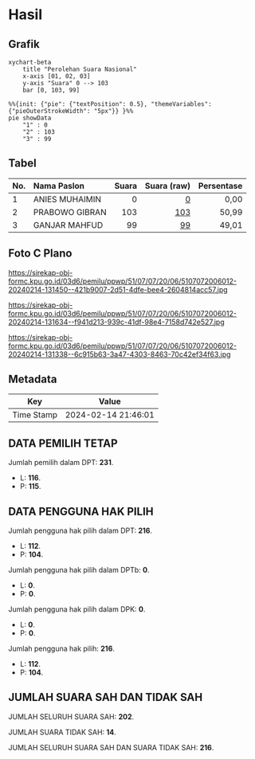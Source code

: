 # Hasil

## Grafik

```mermaid
xychart-beta
    title "Perolehan Suara Nasional"
    x-axis [01, 02, 03]
    y-axis "Suara" 0 --> 103
    bar [0, 103, 99]
```

```mermaid
%%{init: {"pie": {"textPosition": 0.5}, "themeVariables": {"pieOuterStrokeWidth": "5px"}} }%%
pie showData
    "1" : 0
    "2" : 103
    "3" : 99
```

## Tabel

| No. | Nama Paslon    | Suara | Suara (raw) | Persentase |
|:--- |:-------------- | -----:| -----------:| ----------:|
| 1   | ANIES MUHAIMIN | 0     | [0][p-1]    | 0,00       |
| 2   | PRABOWO GIBRAN | 103   | [103][p-2]  | 50,99      |
| 3   | GANJAR MAHFUD  | 99    | [99][p-3]   | 49,01      |


[p-1]: https://github.com/gigit-pemilu/pemilu-2024/blob/main/pilpres/hitung-suara/sub/51-bali/sub/07-karangasem/sub/07-selat/sub/2006-duda-timur/sub/012-tps/sub/paslon-1.txt
[p-2]: https://github.com/gigit-pemilu/pemilu-2024/blob/main/pilpres/hitung-suara/sub/51-bali/sub/07-karangasem/sub/07-selat/sub/2006-duda-timur/sub/012-tps/sub/paslon-2.txt
[p-3]: https://github.com/gigit-pemilu/pemilu-2024/blob/main/pilpres/hitung-suara/sub/51-bali/sub/07-karangasem/sub/07-selat/sub/2006-duda-timur/sub/012-tps/sub/paslon-3.txt

## Foto C Plano

https://sirekap-obj-formc.kpu.go.id/03d6/pemilu/ppwp/51/07/07/20/06/5107072006012-20240214-131450--421b9007-2d51-4dfe-bee4-2604814acc57.jpg

https://sirekap-obj-formc.kpu.go.id/03d6/pemilu/ppwp/51/07/07/20/06/5107072006012-20240214-131634--f941d213-939c-41df-98e4-7158d742e527.jpg

https://sirekap-obj-formc.kpu.go.id/03d6/pemilu/ppwp/51/07/07/20/06/5107072006012-20240214-131338--6c915b63-3a47-4303-8463-70c42ef34f63.jpg


## Metadata

| Key        | Value               |
| ---------- | ------------------- |
| Time Stamp | 2024-02-14 21:46:01 |


## DATA PEMILIH TETAP

Jumlah pemilih dalam DPT: **231**.
 * L: **116**.
 * P: **115**.

## DATA PENGGUNA HAK PILIH

Jumlah pengguna hak pilih dalam DPT: **216**.
 * L: **112**.
 * P: **104**.

Jumlah pengguna hak pilih dalam DPTb: **0**.
 * L: **0**.
 * P: **0**.

Jumlah pengguna hak pilih dalam DPK: **0**.
 * L: **0**.
 * P: **0**.

Jumlah pengguna hak pilih: **216**.
 * L: **112**.
 * P: **104**.

## JUMLAH SUARA SAH DAN TIDAK SAH

JUMLAH SELURUH SUARA SAH: **202**.

JUMLAH SUARA TIDAK SAH: **14**.

JUMLAH SELURUH SUARA SAH DAN SUARA TIDAK SAH: **216**.


